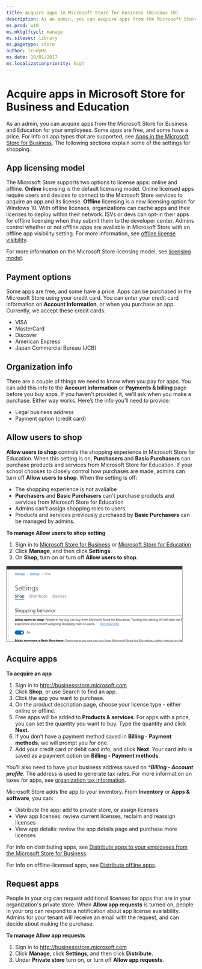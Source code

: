 ```yaml
---
title: Acquire apps in Microsoft Store for Business (Windows 10)
description: As an admin, you can acquire apps from the Microsoft Store for Business for your employees. Some apps are free, and some have a price. For info on app types that are supported, see Apps in the Microsoft Store for Business.
ms.prod: w10
ms.mktglfcycl: manage
ms.sitesec: library
ms.pagetype: store
author: TrudyHa
ms.date: 10/01/2017
ms.localizationpriority: high
---
```


# Acquire apps in Microsoft Store for Business and Education
As an admin, you can acquire apps from the Microsoft Store for Business and Education for your employees. Some apps are free, and some have a price. For info on app types that are supported, see [Apps in the Microsoft Store for Business](apps-in-microsoft-store-for-business.md). The following sections explain some of the settings for shopping. 

## App licensing model
The Microsoft Store supports two options to license apps: online and offline. **Online** licensing is the default licensing model. Online licensed apps require users and devices to connect to the Microsoft Store services to acquire an app and its license. **Offline** licensing is a new licensing option for Windows 10. With offline licenses, organizations can cache apps and their licenses to deploy within their network. ISVs or devs can opt-in their apps for offline licensing when they submit them to the developer center. Admins control whether or not offline apps are available in Microsoft Store with an offline app visibility setting. For more information, see [offline license visibility](https://docs.microsoft.com/microsoft-store/update-microsoft-store-for-business-account-settings#offline-licensing). 

For more information on the Microsoft Store licensing model, see [licensing model](https://docs.microsoft.com/microsoft-store/apps-in-microsoft-store-for-business#licensing-model).

## Payment options
Some apps are free, and some have a price. Apps can be purchased in the Microsoft Store using your credit card. You can enter your credit card information on **Account Information**, or when you purchase an app. Currently, we accept these credit cards:
- VISA 
- MasterCard 
- Discover 
- American Express 
- Japan Commercial Bureau (JCB)

## Organization info
There are a couple of things we need to know when you pay for apps. You can add this info to the **Account information** or **Payments & billing** page before you buy apps. If you haven’t provided it, we’ll ask when you make a purchase. Either way works. Here’s the info you’ll need to provide:
- Legal business address
- Payment option (credit card)

## Allow users to shop

**Allow users to shop** controls the shopping experience in Microsoft Store for Education. When this setting is on, **Purchasers** and **Basic Purchasers** can purchase products and services from Microsoft Store for Education. If your school chooses to closely control how purchases are made, admins can turn off **Allow users to shop**. When the setting is off:
- The shopping experience is not availalbe 
- **Purchasers** and **Basic Purchasers** can't purchase products and services from Microsoft Store for Education
- Admins can't assign shopping roles to users
- Products and services previously purchased by **Basic Purchasers** can be managed by admins. 

**To manage Allow users to shop setting**
1. Sign in to [Microsoft Store for Business](https://businessstore.microsoft.com) or [Microsoft Store for Education](https://educationstore.microsoft.com) 
2. Click **Manage**, and then click **Settings**. 
3. On **Shop**, turn on or turn off **Allow users to shop**.

![manage settings to control Basic Purchaser role assignment](images/sfb-allow-shop-setting.png)

## Acquire apps
**To acquire an app**  
1.	Sign in to http://businessstore.microsoft.com
2.	Click **Shop**, or use Search to find an app. 
3.	Click the app you want to purchase. 
4.	On the product description page, choose your license type - either online or offline. 
5.  Free apps will be added to **Products & services**. For apps with a price, you can set the quantity you want to buy. Type the quantity and click **Next**.
6.	If you don’t have a payment method saved in **Billing - Payment methods**, we will prompt you for one.
7.	Add your credit card or debit card info, and click **Next**. Your card info is saved as a payment option on **Billing - Payment methods**.

You’ll also need to have your business address saved on ****Billing - Account profile***. The address is used to generate tax rates. For more information on taxes for apps, see [organization tax information](https://docs.microsoft.com/microsoft-store/update-microsoft-store-for-business-account-settings#organization-tax-information). 

Microsoft Store adds the app to your inventory. From **Inventory** or **Apps & software**, you can:
- Distribute the app: add to private store, or assign licenses
- View app licenses: review current licenses, reclaim and reassign licenses
- View app details: review the app details page and purchase more licenses

For info on distributing apps, see [Distribute apps to your employees from the Microsoft Store for Business](distribute-apps-to-your-employees-microsoft-store-for-business.md).

For info on offline-licensed apps, see [Distribute offline apps](distribute-offline-apps.md).

## Request apps
People in your org can request additional licenses for apps that are in your organization's private store. When **Allow app requests** is turned on, people in your org can respond to a notification about app license availability. Admins for your tenant will receive an email with the request, and can decide about making the purchase. 

**To manage Allow app requests**
1. Sign in to http://businessstore.microsoft.com
2. Click **Manage**, click **Settings**, and then click **Distribute**. 
3. Under **Private store** turn on, or turn off **Allow app requests**. 